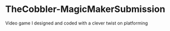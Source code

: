 # TheCobbler-MagicMakerSubmission
Video game I designed and coded with a clever twist on platforming
